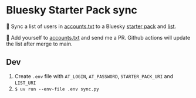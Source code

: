 # Bluesky Starter Pack sync

🔄 Sync a list of users in [accounts.txt] to a Bluesky [starter pack][sp] and [list].

🐙 Add yourself to [accounts.txt] and send me a PR. Github actions will update the list after merge to main.

## Dev

1. Create `.env` file with `AT_LOGIN`, `AT_PASSWORD`, `STARTER_PACK_URI` and `LIST_URI`
2. `$ uv run --env-file .env sync.py`




[sp]: https://bsky.app/starter-pack/jabid.in/3lagxhtghxi2e
[accounts.txt]: https://github.com/jaseemabid/bluesky-sync/blob/main/accounts.txt
[list]: https://bsky.app/profile/jabid.in/lists/3lawghh5a6v2c
